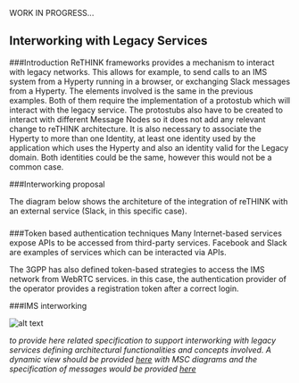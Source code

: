 WORK IN PROGRESS...

## Interworking with Legacy Services

###Introduction
ReTHINK frameworks provides a mechanism to interact with legacy networks. This allows for example, to send calls to an IMS system from a Hyperty running in a browser, or exchanging Slack messages from a Hyperty. The elements involved is the same in the previous examples. Both of them require the implementation of a protostub which will interact with the legacy service. The protostubs also have to be created to interact with different Message Nodes so it does not add any relevant change to reTHINK architecture. It is also necessary to associate the Hyperty to more than one Identity, at least one identity used by the application which uses the Hyperty and also an identity valid for the Legacy domain. Both identities could be the same, however this would not be a common case.




###Interworking proposal

The diagram below shows the architeture of the integration of reTHINK with an external service (Slack, in this specific case).


###

###Token based authentication techniques
Many Internet-based services expose APIs to be accessed from third-party services. Facebook and Slack are examples of services which can be interacted via APIs.  

The 3GPP has also defined token-based strategies to access the IMS network from WebRTC services. in this case, the authentication provider of the operator provides a registration token after a correct login. 


###IMS interworking

![alt text](rethink-IMS-Integration-approach2.png "IMS interworking diagram")



*to provide here related specification to support interworking with legacy services defining architectural functionalities and concepts involved. A dynamic view should be provided [here](../dynamic-view/legacy-interworking/readme.md) with MSC diagrams and the specification of messages would be provided [here](../messages/legacy-interworking-messages.md)*
